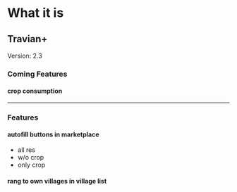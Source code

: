 # What it is

## Travian+

Version: 2.3

### Coming Features

#### crop consumption

---

### Features

#### autofill buttons in marketplace
- all res
- w/o crop
- only crop

#### rang to own villages in village list
